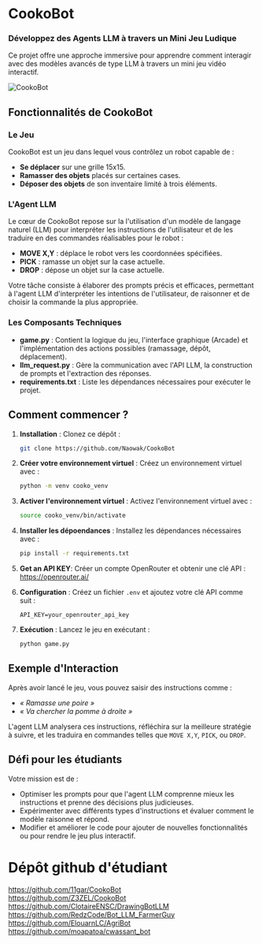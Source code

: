 # CookoBot
### Développez des Agents LLM à travers un Mini Jeu Ludique

Ce projet offre une approche immersive pour apprendre comment interagir avec des modèles avancés de type LLM à travers un mini jeu vidéo interactif.

![CookoBot](./images/picture_readme.png)

## Fonctionnalités de CookoBot

### Le Jeu
CookoBot est un jeu dans lequel vous contrôlez un robot capable de :
- **Se déplacer** sur une grille 15x15.
- **Ramasser des objets** placés sur certaines cases.
- **Déposer des objets** de son inventaire limité à trois éléments.

### L'Agent LLM
Le cœur de CookoBot repose sur la l'utilisation d'un modèle de langage naturel (LLM) pour interpréter les instructions de l'utilisateur et de les traduire en des commandes réalisables pour le robot :
- **MOVE X,Y** : déplace le robot vers les coordonnées spécifiées.
- **PICK** : ramasse un objet sur la case actuelle.
- **DROP** : dépose un objet sur la case actuelle.

Votre tâche consiste à élaborer des prompts précis et efficaces, permettant à l'agent LLM d'interpréter les intentions de l'utilisateur, de raisonner et de choisir la commande la plus appropriée.

### Les Composants Techniques
- **game.py** : Contient la logique du jeu, l'interface graphique (Arcade) et l'implémentation des actions possibles (ramassage, dépôt, déplacement).
- **llm_request.py** : Gère la communication avec l'API LLM, la construction de prompts et l'extraction des réponses.
- **requirements.txt** : Liste les dépendances nécessaires pour exécuter le projet.

## Comment commencer ?

1. **Installation** : Clonez ce dépôt :
   ```bash
   git clone https://github.com/Naowak/CookoBot
   ```

2. **Créer votre environnement virtuel** : Créez un environnement virtuel avec :
   ```bash
   python -m venv cooko_venv
   ```

3. **Activer l'environnement virtuel** : Activez l'environnement virtuel avec :
   ```bash
   source cooko_venv/bin/activate
   ```

4. **Installer les dépoendances** : Installez les dépendances nécessaires avec :
   ```bash
   pip install -r requirements.txt
   ```

5. **Get an API KEY**: Créer un compte OpenRouter et obtenir une clé API : https://openrouter.ai/

6. **Configuration** : Créez un fichier `.env` et ajoutez votre clé API comme suit :
   ```env
   API_KEY=your_openrouter_api_key
   ```

7. **Exécution** : Lancez le jeu en exécutant :
   ```bash
   python game.py
   ```

## Exemple d'Interaction
Après avoir lancé le jeu, vous pouvez saisir des instructions comme :
- *« Ramasse une poire »*
- *« Va chercher la pomme à droite »*

L'agent LLM analysera ces instructions, réfléchira sur la meilleure stratégie à suivre, et les traduira en commandes telles que `MOVE X,Y`, `PICK`, ou `DROP`.

## Défi pour les étudiants

Votre mission est de :
- Optimiser les prompts pour que l'agent LLM comprenne mieux les instructions et prenne des décisions plus judicieuses.
- Expérimenter avec différents types d'instructions et évaluer comment le modèle raisonne et répond.
- Modifier et améliorer le code pour ajouter de nouvelles fonctionnalités ou pour rendre le jeu plus interactif.


# Dépôt github d'étudiant

https://github.com/11gar/CookoBot  
https://github.com/Z3ZEL/CookoBot  
https://github.com/ClotaireENSC/DrawingBotLLM  
https://github.com/RedzCode/Bot_LLM_FarmerGuy  
https://github.com/ElouarnLC/AgriBot  
https://github.com/moapatoa/cwassant_bot  

